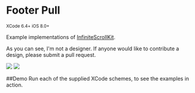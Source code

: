 Footer Pull
===========

<sup>XCode 6.4+ iOS 8.0+</sup>

Example implementations of [InfiniteScrollKit](https://github.com/rob-nash/InfiniteScrollKit.git).

As you can see, I'm not a designer. If anyone would like to contribute a design, please submit a pull request.

![](http://i.imgur.com/9XxVQ31.gif?1)
![](http://i.imgur.com/zfHf9vI.gif?1)

##Demo
Run each of the supplied XCode schemes, to see the examples in action.
